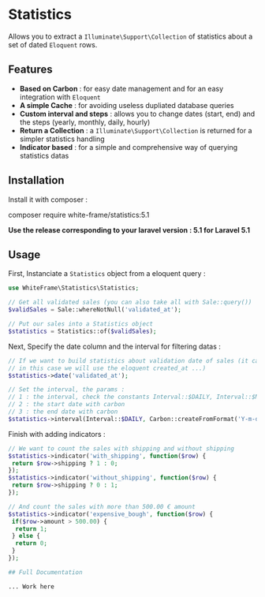 # Statistics

Allows you to extract a `Illuminate\Support\Collection` of statistics about a set of dated `Eloquent` rows.

## Features
  * **Based on Carbon** : for easy date management and for an easy integration with `Eloquent`
  * **A simple Cache** : for avoiding useless dupliated database queries
  * **Custom interval and steps** : allows you to change dates (start, end) and the steps (yearly, monthly, daily, hourly)
  * **Return a Collection** : a `Illuminate\Support\Collection` is returned for a simpler statistics handling
  * **Indicator based** : for a simple and comprehensive way of querying statistics datas

## Installation

Install it with composer :

   composer require white-frame/statistics:5.1

**Use the release corresponding to your laravel version : 5.1 for Laravel 5.1**

## Usage

First, Instanciate a `Statistics` object from a eloquent query :

```php
use WhiteFrame\Statistics\Statistics;

// Get all validated sales (you can also take all with Sale::query())
$validSales = Sale::whereNotNull('validated_at');

// Put our sales into a Statistics object
$statistics = Statistics::of($validSales);
```

Next, Specify the date column and the interval for filtering datas :

```php
// If we want to build statistics about validation date of sales (it can be also of the creation date, 
// in this case we will use the eloquent created_at ...) 
$statistics->date('validated_at');

// Set the interval, the params :
// 1 : the interval, check the constants Interval::$DAILY, Interval::$MONTHLY etc ... or use the string "daily", "monthly" instead
// 2 : the start date with carbon
// 3 : the end date with carbon
$statistics->interval(Interval::$DAILY, Carbon::createFromFormat('Y-m-d', '2016-01-01'), Carbon::now())
```

Finish with adding indicators :

```php
// We want to count the sales with shipping and without shipping
$statistics->indicator('with_shipping', function($row) {
 return $row->shipping ? 1 : 0;
});
$statistics->indicator('without_shipping', function($row) {
 return $row->shipping ? 0 : 1;
});

// And count the sales with more than 500.00 € amount
$statistics->indicator('expensive_bough', function($row) {
 if($row->amount > 500.00) {
  return 1;
 } else {
  return 0;
 }
});

## Full Documentation

... Work here
